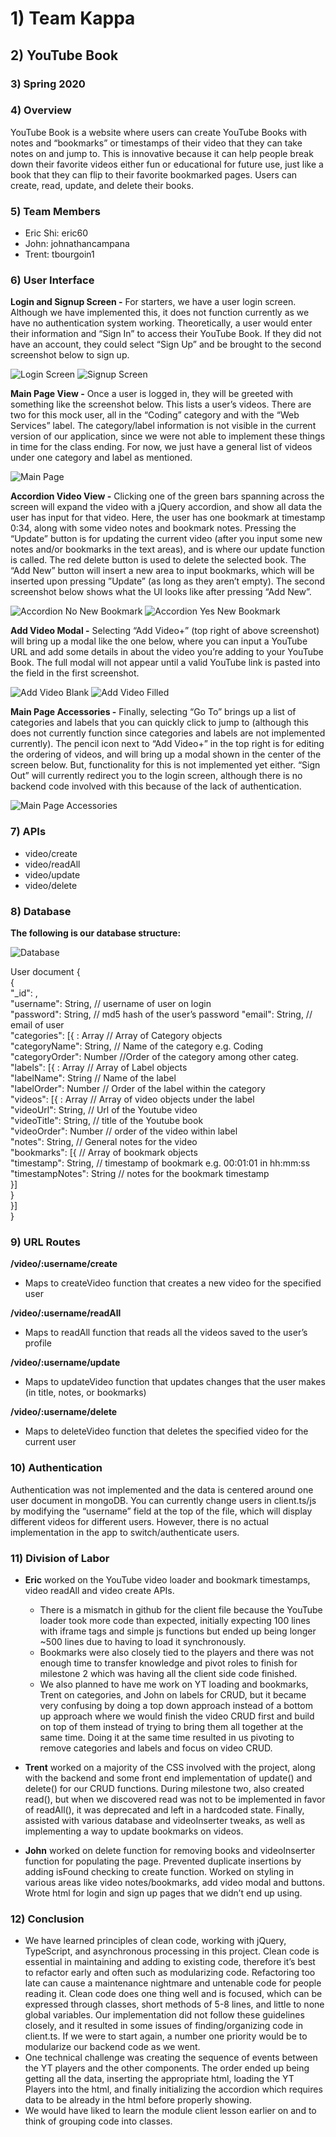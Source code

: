 # 1) Team Kappa
## 2) YouTube Book
### 3) Spring 2020

### 4) Overview
YouTube Book is a website where users can create YouTube Books with notes and “bookmarks” or timestamps of their video that they can take notes on and jump to. This is innovative because it can help people break down their favorite videos either fun or educational for future use, just like a book that they can flip to their favorite bookmarked pages. Users can create, read, update, and delete their books.

### 5) Team Members
* Eric Shi: eric60
* John: johnathancampana
* Trent: tbourgoin1


### 6) User Interface
**Login and Signup Screen -** For starters, we have a user login screen. Although we have implemented this, it does not function currently as we have no authentication system working. Theoretically, a user would enter their information and “Sign In” to access their YouTube Book. If they did not have an account, they could select “Sign Up” and be brought to the second screenshot below to sign up.

![Login Screen](final_images/login1.png)
![Signup Screen](final_images/signup2.png)


**Main Page View -** Once a user is logged in, they will be greeted with something like the screenshot below. This lists a user’s videos. There are two for this mock user, all in the “Coding” category and with the “Web Services” label. The category/label information is not visible in the current version of our application, since we were not able to implement these things in time for the class ending. For now, we just have a general list of videos under one category and label as mentioned.

![Main Page](final_images/mainpg3.png)

**Accordion Video View -** Clicking one of the green bars spanning across the screen will expand the video with a jQuery accordion, and show all data the user has input for that video. Here, the user has one bookmark at timestamp 0:34, along with some video notes and bookmark notes. Pressing the “Update” button is for updating the current video (after you input some new notes and/or bookmarks in the text areas), and is where our update function is called. The red delete button is used to delete the selected book. The “Add New” button will insert a new area to input bookmarks, which will be inserted upon pressing ”Update” (as long as they aren’t empty). The second screenshot below shows what the UI looks like after pressing “Add New”.

![Accordion No New Bookmark](final_images/accordionnobkmk4.png)
![Accordion Yes New Bookmark](final_images/accordionwithbkmk5.png)

**Add Video Modal -** Selecting “Add Video+” (top right of above screenshot) will bring up a modal like the one below, where you can input a YouTube URL and add some details in about the video you’re adding to your YouTube Book. The full modal will not appear until a valid YouTube link is pasted into the field in the first screenshot.

![Add Video Blank](final_images/addvideoblank6.png)
![Add Video Filled](final_images/addvideofilled7.png)

**Main Page Accessories -** Finally, selecting “Go To” brings up a list of categories and labels that you can quickly click to jump to (although this does not currently function since categories and labels are not implemented currently). The pencil icon next to “Add Video+” in the top right is for editing the ordering of videos, and will bring up a modal shown in the center of the screen below. But, functionality for this is not implemented yet either. “Sign Out” will currently redirect you to the login screen, although there is no backend code involved with this because of the lack of authentication.

![Main Page Accessories](final_images/mainpgaccessories8.png)

### 7) APIs
* video/create
* video/readAll
* video/update
* video/delete

### 8) Database
**The following is our database structure:**

![Database](m3_images/database-document.jpg)


User document {  
{  
    "_id": <Objectid1>,  
    "username":  String,                         	// username of user on login  
    "password": String,                     	// md5 hash of the user’s password
    "email": String,                            			// email of user  
    "categories": [{    : Array<Objects>        	// Array of Category  objects  
        "categoryName": String,               // Name of the category e.g. Coding   
        "categoryOrder": Number   		//Order of the category among other categ.  
        "labels": [{       : Array<Objects>     		// Array of Label objects  
            "labelName": String                         // Name of the label  
            "labelOrder": Number       	// Order of the label within the category  
            "videos": [{   : Array<Objects>   // Array of video objects under the   label  
                "videoUrl": String,                 // Url of the Youtube video  
                "videoTitle": String,             	// title of the Youtube book  
                "videoOrder": Number         // order of the video within label  
                "notes": String,                  // General notes for the video  
                "bookmarks": [{                 // Array of bookmark objects  
                    "timestamp": String,   // timestamp of bookmark e.g. 00:01:01   in hh:mm:ss	  
                    "timestampNotes": String  		// notes for the bookmark   timestamp  
                }]  
            }  
         }]  
}  

### 9) URL Routes
**/video/:username/create**
* Maps to createVideo function that creates a new video for the specified user

**/video/:username/readAll**
* Maps to readAll function that reads all the videos saved to the user’s profile

**/video/:username/update**
* Maps to updateVideo function that updates changes that the user makes (in title, notes, or bookmarks) 

**/video/:username/delete**
* Maps to deleteVideo function that deletes the specified video for the current user



### 10) Authentication
Authentication was not implemented and the data is centered around one user document in mongoDB. You can currently change users in client.ts/js by modifying the “username” field at the top of the file, which will display different videos for different users. However, there is no actual implementation in the app to switch/authenticate users.

### 11) Division of Labor
* **Eric** worked on the YouTube video loader and bookmark timestamps, video readAll and video create APIs. 
    * There is a mismatch in github for the client file because the YouTube loader took more code than expected, initially expecting 100 lines with iframe tags and simple js functions but ended up being longer ~500 lines due to having to load it synchronously. 
    * Bookmarks were also closely tied to the players and there was not enough time to transfer knowledge and pivot roles to finish for milestone 2 which was having all the client side code finished.
    * We also planned to have me work on YT loading and bookmarks, Trent on categories, and John on labels for CRUD, but it became very confusing by doing a top down approach instead of a bottom up approach where we would finish the video CRUD first and build on top of them instead of trying to bring them all together at the same time. Doing it at the same time resulted in us pivoting to remove categories and labels and focus on video CRUD. 

* **Trent** worked on a majority of the CSS involved with the project, along with the backend and some front end implementation of update() and delete() for our CRUD functions. During milestone two, also created read(), but when we discovered read was not to be implemented in favor of readAll(), it was deprecated and left in a hardcoded state. Finally, assisted with various database and videoInserter tweaks, as well as implementing a way to update bookmarks on videos.


* **John** worked on delete function for removing books and videoInserter function for populating the page. Prevented duplicate insertions by adding isFound checking to create function. Worked on styling in various areas like video notes/bookmarks, add video modal and buttons. Wrote html for login and sign up pages that we didn’t end up using.

### 12) Conclusion
* We have learned principles of clean code, working with jQuery, TypeScript, and asynchronous processing in this project. Clean code is essential in maintaining and adding to existing code, therefore it’s best to refactor early and often such as modularizing code. Refactoring too late can cause a maintenance nightmare and untenable code for people reading it. Clean code does one thing well and is focused, which can be expressed through classes, short methods of 5-8 lines, and little to none global variables. Our implementation did not follow these guidelines closely, and it resulted in some issues of finding/organizing code in client.ts. If we were to start again, a number one priority would be to modularize our backend code as we went.
* One technical challenge was creating the sequence of events between the YT players and the other components. The order ended up being getting all the data, inserting the appropriate html, loading the YT Players into the html, and finally initializing the accordion which requires data to be already in the html before properly showing.
* We would have liked to learn the module client lesson earlier on and to think of grouping code into classes. 
